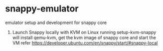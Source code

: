 # snappy-emulator
emulator setup and development for snappy core

1. Launch Snappy locally with KVM on Linux
running setup-kvm-snappy will install qemu-kvm, get the kvm image of snappy core and start the VM
refer https://developer.ubuntu.com/en/snappy/start/#snappy-local
